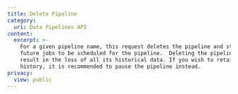```yaml
---
title: Delete Pipeline
category:
  uri: Data Pipelines API
content:
  excerpt: >-
    For a given pipeline name, this request deletes the pipeline and stops any
    future jobs to be scheduled for the pipeline.  Deleting the pipeline will
    result in the loss of all its historical data. If you wish to retain the
    history, it is recommended to pause the pipeline instead.
privacy:
  view: public
---
```


